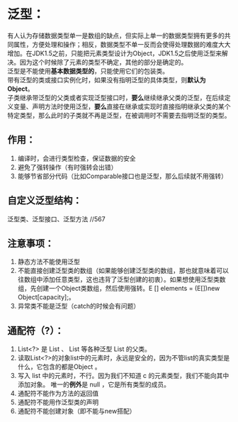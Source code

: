 # 泛型：

  有人认为存储数据类型单一是数组的缺点，但实际上单一的数据类型拥有更多的共同属性，方便处理和操作；相反，数据类型不单一反而会使得处理数据的难度大大增加。在JDK1.5之前，只能把元素类型设计为Object，JDK1.5之后使用泛型来解决。因为这个时候除了元素的类型不确定，其他的部分是确定的。  
  泛型是不能使用**基本数据类型的**，只能使用它们的包装类。  
  带有泛型的类或接口实例化时，如果没有指明泛型的具体类型，则**默认为Object**。  
  子类继承带泛型的父类或者实现泛型接口时，**要么**继续继承父类的泛型，在后续定义变量、声明方法时使用泛型，**要么**直接在继承或实现时直接指明继承父类的某个特定类型，那么此时的子类就不再是泛型，在被调用时不需要去指明泛型的类型。

## 作用：
1. 编译时，会进行类型检查，保证数据的安全
2. 避免了强转操作（有时强转会出错）
3. 能够节省部分代码（比如Comparable接口也是泛型，那么后续就不用强转）

## 自定义泛型结构：

泛型类、泛型接口、泛型方法
//567

## 注意事项：

1. 静态方法不能使用泛型
2. 不能直接创建泛型类的数组（如果能够创建泛型类的数组，那也就意味着可以往数组中添加任意类型，这也违背了泛型创建的初衷）。如果想使用泛型类数组，先创建一个Object类数组，然后使用强转。E [] elements = (E[])new Object[capacity];。
3. 异常类不能是泛型（catch的时候会有问题）

## 通配符（?）：

1. List<?> 是 List<String> 、 List<Object> 等各种泛型 List 的父类。
2. 读取List<?>的对象list中的元素时，永远是安全的，因为不管list的真实类型是什么，它包含的都是Object 。
3. 写入 list 中的元素时，不行。因为我们不知道 c 的元素类型，我们不能向其中添加对象。
	唯一的**例外**是 null ，它是所有类型的成员。
4. 通配符不能作为方法的返回值
5. 通配符不能用作泛型类的声明
6. 通配符不能创建对象（即不能与new搭配）